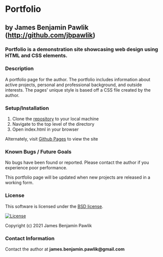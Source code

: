 # Portfolio
## by James Benjamin Pawlik (http://github.com/jbpawlik)

### Portfolio is a demonstration site showcasing web design using HTML and CSS elements.

### __Description__
A portfolio page for the author. The portfolio includes information about active projects, personal and professional background, and outside interests. The pages' unique style is based off a CSS file created by the author.

### __Setup/Installation__
1. Clone the [repository](http://github.com/jbpawlik/portfolio) to your local machine
2. Navigate to the top level of the directory
3. Open index.html in your browser

Alternately, visit [Github Pages](http://jbpawlik.github.io/portfolio) to view the site

### __Known Bugs / Future Goals__
No bugs have been found or reported. Please contact the author if you experience poor performance.

This portfolio page will be updated when new projects are released in a working form.

### __License__
This software is licensed under the [BSD license](license.txt).

[![License](https://img.shields.io/badge/License-BSD%202--Clause-orange.svg)](https://opensource.org/licenses/BSD-2-Clause)

Copyright (c) 2021 James Benjamin Pawlik

### __Contact Information__
Contact the author at __james.benjamin.pawlik@gmail.com__
